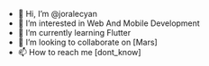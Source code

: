 - 👋 Hi, I’m @joralecyan
- 👀 I’m interested in Web And Mobile Development
- 🌱 I’m currently learning Flutter
- 💞️ I’m looking to collaborate on [Mars]
- 📫 How to reach me [dont_know]

<!---
joralecyan/joralecyan is a ✨ special ✨ repository because its `README.md` (this file) appears on your GitHub profile.
You can click the Preview link to take a look at your changes.
--->
